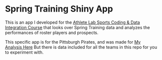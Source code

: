 # Spring Training Shiny App

This is an app I developed for the [Athlete Lab Sports Coding & Data Integration Course](https://www.athletelab.io) that looks over Spring Training data and analyzes the performances of roster players and prospects. 

This specific app is for the Pittsburgh Pirates, and was made for [My Analysis Here](https://medium.com/@danielthom18/analyzing-the-pittsburgh-pirates-top-prospects-in-spring-training-part-1-pitchers-f39a67473a09) But there is data included for all the teams in this repo for you to experiment with.


